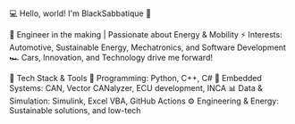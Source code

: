 💻 Hello, world! I'm BlackSabbatique 🚀


🔧 Engineer in the making | Passionate about Energy & Mobility
⚡ Interests: Automotive, Sustainable Energy, Mechatronics, and Software Development
🏎️ Cars, Innovation, and Technology drive me forward!

🔹 Tech Stack & Tools
🚀 Programming: Python, C++, C#
🔌 Embedded Systems: CAN, Vector CANalyzer, ECU development, INCA
📊 Data & Simulation: Simulink, Excel VBA, GitHub Actions
⚙️ Engineering & Energy: Sustainable solutions, and low-tech 

<!--
**Amael75/Amael75** is a ✨ _special_ ✨ repository because its `README.md` (this file) appears on your GitHub profile.

Here are some ideas to get you started:

- 🔭 I’m currently working on ...
- 🌱 I’m currently learning ...
- 👯 I’m looking to collaborate on ...
- 🤔 I’m looking for help with ...
- 💬 Ask me about ...
- 📫 How to reach me: ...
- 😄 Pronouns: ...
- ⚡ Fun fact: ...
-->
